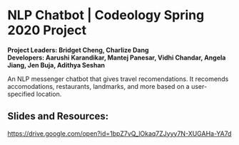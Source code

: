 # NLP Chatbot | Codeology Spring 2020 Project
**Project Leaders: Bridget Cheng, Charlize Dang**  
**Developers: Aarushi Karandikar, Mantej Panesar, Vidhi Chandar, Angela Jiang, Jen Buja, Adithya Seshan**

An NLP messenger chatbot that gives travel recomendations. It recomends accomodations, restaurants, landmarks, and more based on a user-specified location. 

## Slides and Resources:

https://drive.google.com/open?id=1bpZ7vQ_lOkaq7ZJyyy7N-XUGAHa-YA7d
